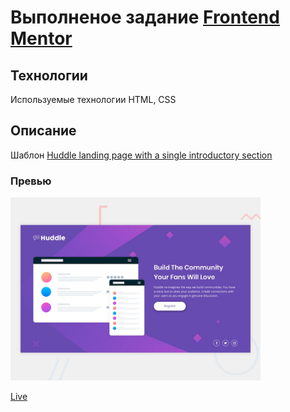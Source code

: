 # Выполненое задание [Frontend Mentor](https://www.frontendmentor.io)

## Технологии
Используемые технологии HTML, CSS

## Описание
Шаблон [Huddle landing page with a single introductory section](https://www.frontendmentor.io/challenges/huddle-landing-page-with-a-single-introductory-section-B_2Wvxgi0)

### Превью
<img src="./design/desktop-preview.jpg" width="400">

[Live](https://kosticyn.github.io/fontend_mentor_io/huddle-landing-page-with-single-introductory-section/index.html)
